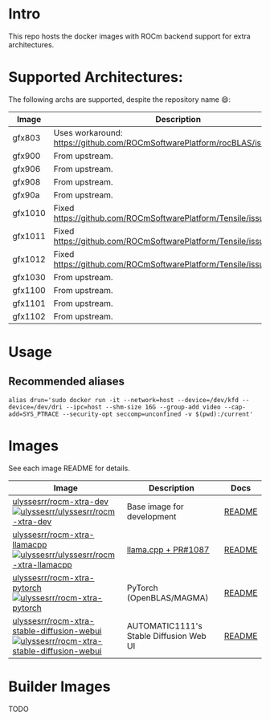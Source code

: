 # Intro

This repo hosts the docker images with ROCm backend support for extra architectures.

# Supported Architectures:

The following archs are supported, despite the repository name 😄:

Image | Description
--- | ---
gfx803 | Uses workaround: https://github.com/ROCmSoftwarePlatform/rocBLAS/issues/1218
gfx900 | From upstream.
gfx906 | From upstream.
gfx908 | From upstream.
gfx90a | From upstream.
gfx1010 | Fixed https://github.com/ROCmSoftwarePlatform/Tensile/issues/1757
gfx1011 | Fixed https://github.com/ROCmSoftwarePlatform/Tensile/issues/1757
gfx1012 | Fixed https://github.com/ROCmSoftwarePlatform/Tensile/issues/1757
gfx1030 | From upstream.
gfx1100 | From upstream.
gfx1101 | From upstream.
gfx1102 | From upstream.

# Usage

## Recommended aliases

```shell
alias drun='sudo docker run -it --network=host --device=/dev/kfd --device=/dev/dri --ipc=host --shm-size 16G --group-add video --cap-add=SYS_PTRACE --security-opt seccomp=unconfined -v $(pwd):/current'
```

# Images
See each image README for details.

Image | Description | Docs
--- | --- | ---
[ulyssesrr/rocm-xtra-dev][devimage]<br />[![ulyssesrr/ulyssesrr/rocm-xtra-dev][devimage-badge]][devimage] | Base image for development | [README](rocm-xtra-dev/README.md)
[ulyssesrr/rocm-xtra-llamacpp][llamacpp]<br />[![ulyssesrr/ulyssesrr/rocm-xtra-llamacpp][llamacpp-badge]][llamacpp] | [llama.cpp + PR#1087](https://github.com/ggerganov/llama.cpp/pull/1087) | [README](rocm-xtra-llamacpp/README.md)
[ulyssesrr/rocm-xtra-pytorch][pytorch]<br />[![ulyssesrr/rocm-xtra-pytorch][pytorch-badge]][pytorch] | PyTorch (OpenBLAS/MAGMA) | [README](rocm-xtra-pytorch/README.md)
[ulyssesrr/rocm-xtra-stable-diffusion-webui][stable-diffusion-webui]<br />[![ulyssesrr/rocm-xtra-stable-diffusion-webui][stable-diffusion-webui-badge]][stable-diffusion-webui] | AUTOMATIC1111's Stable Diffusion Web UI | [README](rocm-xtra-stable-diffusion-webui/README.md)

# Builder Images
TODO

[devimage]: https://hub.docker.com/r/ulyssesrr/rocm-xtra-llamacpp
[devimage-badge]: https://img.shields.io/docker/v/ulyssesrr/rocm-xtra-dev?color=green
[pytorch]: https://hub.docker.com/r/ulyssesrr/rocm-xtra-pytorch
[pytorch-badge]: https://img.shields.io/docker/v/ulyssesrr/rocm-xtra-pytorch?color=green
[llamacpp]: https://hub.docker.com/r/ulyssesrr/rocm-xtra-llamacpp
[llamacpp-badge]: https://img.shields.io/docker/v/ulyssesrr/rocm-xtra-llamacpp?color=green
[stable-diffusion-webui]: https://hub.docker.com/r/ulyssesrr/rocm-xtra-stable-diffusion-webui
[stable-diffusion-webui-badge]: https://img.shields.io/docker/v/ulyssesrr/rocm-xtra-stable-diffusion-webui?color=green
